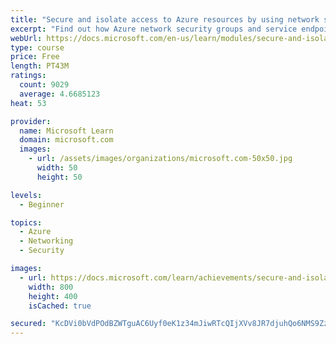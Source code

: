 ```yaml
---
title: "Secure and isolate access to Azure resources by using network security groups and service endpoints"
excerpt: "Find out how Azure network security groups and service endpoints help you secure your virtual machines and Azure services from unauthorized network access."
webUrl: https://docs.microsoft.com/en-us/learn/modules/secure-and-isolate-with-nsg-and-service-endpoints/
type: course
price: Free
length: PT43M
ratings:
  count: 9029
  average: 4.6685123
heat: 53

provider:
  name: Microsoft Learn
  domain: microsoft.com
  images:
    - url: /assets/images/organizations/microsoft.com-50x50.jpg
      width: 50
      height: 50

levels:
  - Beginner

topics:
  - Azure
  - Networking
  - Security

images:
  - url: https://docs.microsoft.com/learn/achievements/secure-and-isolate-with-nsg-and-service-endpoints-social.png
    width: 800
    height: 400
    isCached: true

secured: "KcDVi0bVdPOdBZWTguAC6Uyf0eK1z34mJiwRTcQIjXVv8JR7djuhQo6NMS9ZzrCamwOthiP2+DY/0LUeAaw+Rzud90sWFs8aMJ4x/jqjSghOSCStwwRMeJoKjpcEciWCKpjLQNKhkG03OWKD7fiIPODWXZ7FdaReNhBjdkoOBO/GUoT9sSOqSoEa86cKb+weM7RpWDoJE/VcEuUMeJy0jsMElyoz1AmgPh6CdXfhrDabJ2xyktA3anCR1ieDIE5p82H5+pUUwen+JhGA1kZCrImi7QJcntuzjxeVNHbH2mlt4O+HG32iq7/tDBh72d8KHlTTIBF2wuhGz6Xo3s1GBh1yLeqevH9hODsedcsEgtTX5aRwtOxqytJn9rPv/USgzLrXC7/AhErpqKHq881X6e5Ed+Jm/M/ZvG2xzomI688=;8o1fjq05fDuSUqyIAxsggA=="
---
```


